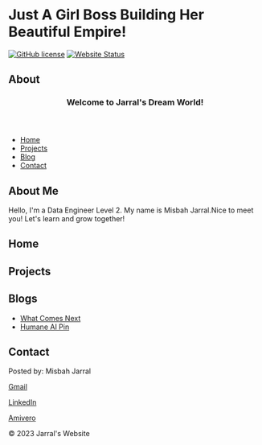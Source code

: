 # Just A Girl Boss Building Her Beautiful Empire!
[![GitHub license](https://img.shields.io/badge/license-MIT-blue.svg)](LICENSE)
[![Website Status](https://img.shields.io/website-up-down-green-red/https/https://github.com/mjarral1/github.io.com.svg)](https://https://github.com/mjarral1/github.io/new/master?readme=1/)
## About
<!DOCTYPE html>
<html lang="en">
  <head>
    <meta charset="UTF-8">
		<meta name="viewport" content="width=device=width, initial-scale=1.0">
		<link rel="stylesheet" href="styles.css">
	</head>
	<body>
		<header>
			<h3>Welcome to Jarral's Dream World!</h3>
		</header>
    <nav>
      <ul>
				<li><a href="#">Home</a></li>
				<li><a href="#">Projects</a></li>
				<li><a href="Blogs.html">Blog</a></li>
				<li><a href="#">Contact</a></li>
			</ul>
		</nav>
		<main>
			<section>
				<h2> About Me </h2>
				<p>Hello, I'm a Data Engineer Level 2. My name is Misbah Jarral.Nice to meet you! Let's learn and grow together! </p>
			</section>
      <section>
        <h2> Home </h2>
      </section>
        <section>
        <h2> Projects </h2>
      </section>
      <section>
        <h2> Blogs </h2>
        <ul>
          <li><a href="blog-post1.html"> What Comes Next</a></li>
          <li><a href="blog-post2.html">Humane AI Pin</a></li>
      </section>  
            <section>
        <h2> Contact </h2>
      </section>
    </main>
<footer>
  <p> Posted by: Misbah Jarral </p>
  <a href="https://myaccount.google.com/"> Gmail </a></p>
  <p><a href="https://www.linkedin.com/in/mjarral786/"> LinkedIn </a></p>
  <p><a href="https://www.amivero.com/">Amivero </a></p>

   <p>&copy; 2023 Jarral's Website</p>
</footer>
        </body>
</html>

